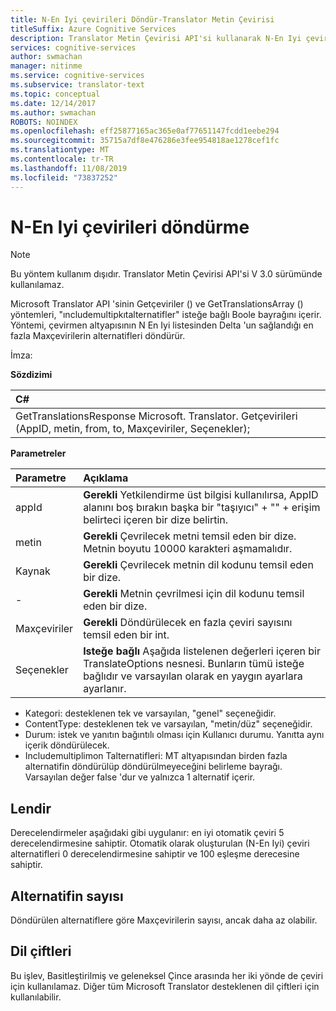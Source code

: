 ```yaml
---
title: N-En Iyi çevirileri Döndür-Translator Metin Çevirisi
titleSuffix: Azure Cognitive Services
description: Translator Metin Çevirisi API'si kullanarak N-En Iyi çevirileri döndürün.
services: cognitive-services
author: swmachan
manager: nitinme
ms.service: cognitive-services
ms.subservice: translator-text
ms.topic: conceptual
ms.date: 12/14/2017
ms.author: swmachan
ROBOTS: NOINDEX
ms.openlocfilehash: eff25877165ac365e0af77651147fcdd1eebe294
ms.sourcegitcommit: 35715a7df8e476286e3fee954818ae1278cef1fc
ms.translationtype: MT
ms.contentlocale: tr-TR
ms.lasthandoff: 11/08/2019
ms.locfileid: "73837252"
---
```

# <a name="how-to-return-n-best-translations"></a>N-En Iyi çevirileri döndürme

> [!NOTE]
> Bu yöntem kullanım dışıdır. Translator Metin Çevirisi API'si V 3.0 sürümünde kullanılamaz.

Microsoft Translator API 'sinin Getçeviriler () ve GetTranslationsArray () yöntemleri, "ıncludemultipkıtalternatifler" isteğe bağlı Boole bayrağını içerir.
Yöntemi, çevirmen altyapısının N En Iyi listesinden Delta 'un sağlandığı en fazla Maxçevirilerin alternatifleri döndürür.

İmza:

**Sözdizimi**

| C# |
|:---|
| GetTranslationsResponse Microsoft. Translator. Getçevirileri (AppID, metin, from, to, Maxçeviriler, Seçenekler); |

**Parametreler**

| Parametre | Açıklama |
|:---|:---|
| appId | **Gerekli** Yetkilendirme üst bilgisi kullanılırsa, AppID alanını boş bırakın başka bir "taşıyıcı" + "" + erişim belirteci içeren bir dize belirtin.|
| metin | **Gerekli** Çevrilecek metni temsil eden bir dize. Metnin boyutu 10000 karakteri aşmamalıdır.|
| Kaynak | **Gerekli** Çevrilecek metnin dil kodunu temsil eden bir dize. |
| - | **Gerekli** Metnin çevrilmesi için dil kodunu temsil eden bir dize. |
| Maxçeviriler | **Gerekli** Döndürülecek en fazla çeviri sayısını temsil eden bir int. |
| Seçenekler | **Isteğe bağlı** Aşağıda listelenen değerleri içeren bir TranslateOptions nesnesi. Bunların tümü isteğe bağlıdır ve varsayılan olarak en yaygın ayarlara ayarlanır.

* Kategori: desteklenen tek ve varsayılan, "genel" seçeneğidir.
* ContentType: desteklenen tek ve varsayılan, "metin/düz" seçeneğidir.
* Durum: istek ve yanıtın bağıntılı olması için Kullanıcı durumu. Yanıtta aynı içerik döndürülecek.
* Includemultiplimon Talternatifleri: MT altyapısından birden fazla alternatifin döndürülüp döndürülmeyeceğini belirleme bayrağı. Varsayılan değer false 'dur ve yalnızca 1 alternatif içerir.

## <a name="ratings"></a>Lendir
Derecelendirmeler aşağıdaki gibi uygulanır: en iyi otomatik çeviri 5 derecelendirmesine sahiptir.
Otomatik olarak oluşturulan (N-En Iyi) çeviri alternatifleri 0 derecelendirmesine sahiptir ve 100 eşleşme derecesine sahiptir.

## <a name="number-of-alternatives"></a>Alternatifin sayısı
Döndürülen alternatiflere göre Maxçevirilerin sayısı, ancak daha az olabilir.

## <a name="language-pairs"></a>Dil çiftleri
Bu işlev, Basitleştirilmiş ve geleneksel Çince arasında her iki yönde de çeviri için kullanılamaz. Diğer tüm Microsoft Translator desteklenen dil çiftleri için kullanılabilir.
